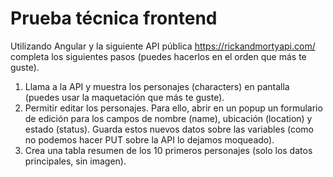 # Prueba técnica frontend

Utilizando Angular y la siguiente API pública https://rickandmortyapi.com/ completa
los siguientes pasos (puedes hacerlos en el orden que más te guste).
1. Llama a la API y muestra los personajes (characters) en pantalla (puedes usar
la maquetación que más te guste).
2. Permitir editar los personajes. Para ello, abrir en un popup un formulario de
edición para los campos de nombre (name), ubicación (location) y estado
(status). Guarda estos nuevos datos sobre las variables (como no podemos
hacer PUT sobre la API lo dejamos moqueado).
3. Crea una tabla resumen de los 10 primeros personajes (solo los datos
principales, sin imagen).